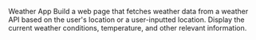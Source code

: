 Weather App Build
a web page that fetches weather data from a weather API based on the user's location or a user-inputted location.
Display the current weather conditions, temperature, and other relevant information.

